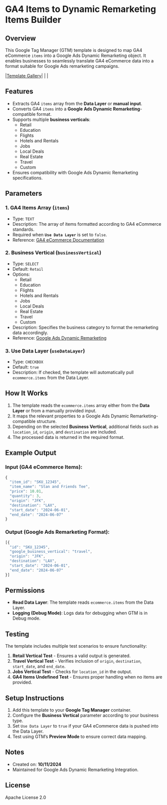 # GA4 Items to Dynamic Remarketing Items Builder

## Overview

This Google Tag Manager (GTM) template is designed to map GA4 eCommerce `items` into a Google Ads Dynamic Remarketing object. It enables businesses to seamlessly translate GA4 eCommerce data into a format suitable for Google Ads remarketing campaigns.

|[Template Gallery](https://tagmanager.google.com/gallery/#/owners/paolobtl/templates/gtm-template-ga4-items_rmkt-builder)|
| |
## Features

- Extracts GA4 `items` array from the **Data Layer** or **manual input**.
- Converts GA4 `items` into a **Google Ads Dynamic Remarketing**-compatible format.
- Supports multiple **business verticals**:
  - Retail
  - Education
  - Flights
  - Hotels and Rentals
  - Jobs
  - Local Deals
  - Real Estate
  - Travel
  - Custom
- Ensures compatibility with Google Ads Dynamic Remarketing specifications.

## Parameters

### **1. GA4 Items Array** (`items`)

- Type: `TEXT`
- Description: The array of items formatted according to GA4 eCommerce standards.
- Required when **`Use Data Layer`** is set to `false`.
- Reference: [GA4 eCommerce Documentation](https://developers.google.com/analytics/devguides/collection/ga4/ecommerce?client_type=gtm)

### **2. Business Vertical** (`businessVertical`)

- Type: `SELECT`
- Default: `Retail`
- Options:
  - Retail
  - Education
  - Flights
  - Hotels and Rentals
  - Jobs
  - Local Deals
  - Real Estate
  - Travel
  - Custom
- Description: Specifies the business category to format the remarketing data accordingly.
- Reference: [Google Ads Dynamic Remarketing](https://support.google.com/google-ads/answer/7305793?hl=en)

### **3. Use Data Layer** (`useDataLayer`)

- Type: `CHECKBOX`
- Default: `true`
- Description: If checked, the template will automatically pull `ecommerce.items` from the Data Layer.

## How It Works

1. The template reads the `ecommerce.items` array either from the **Data Layer** or from a manually provided input.
2. It maps the relevant properties to a Google Ads Dynamic Remarketing-compatible structure.
3. Depending on the selected **Business Vertical**, additional fields such as `location_id`, `origin`, and `destination` are included.
4. The processed data is returned in the required format.

## Example Output

### Input (GA4 eCommerce Items):

```js
{
  "item_id": "SKU_12345",
  "item_name": "Stan and Friends Tee",
  "price": 10.01,
  "quantity": 3,
  "origin": "JFK",
  "destination": "LAX",
  "start_date": "2024-06-01",
  "end_date": "2024-06-07"
}
```

### Output (Google Ads Remarketing Format):

```js
[{
  "id": "SKU_12345",
  "google_business_vertical": "travel",
  "origin": "JFK",
  "destination": "LAX",
  "start_date": "2024-06-01",
  "end_date": "2024-06-07"
}]
```

## Permissions

- **Read Data Layer**: The template reads `ecommerce.items` from the Data Layer.
- **Logging (Debug Mode)**: Logs data for debugging when GTM is in Debug mode.

## Testing

The template includes multiple test scenarios to ensure functionality:

1. **Retail Vertical Test** - Ensures a valid output is generated.
2. **Travel Vertical Test** - Verifies inclusion of `origin`, `destination`, `start_date`, and `end_date`.
3. **Jobs Vertical Test** - Checks for `location_id` in the output.
4. **GA4 Items Undefined Test** - Ensures proper handling when no items are provided.

## Setup Instructions

1. Add this template to your **Google Tag Manager** container.
2. Configure the **Business Vertical** parameter according to your business type.
3. Set `Use Data Layer` to `true` if your GA4 eCommerce data is pushed into the Data Layer.
4. Test using GTM’s **Preview Mode** to ensure correct data mapping.

## Notes

- Created on: **10/11/2024**
- Maintained for Google Ads Dynamic Remarketing Integration.

## License
Apache License 2.0

